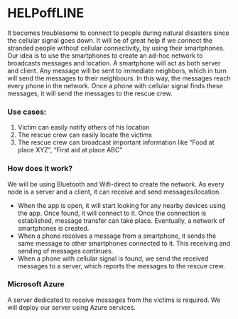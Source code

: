 # HELPoffLINE

It becomes troublesome to connect to people during natural disasters since the cellular signal goes down. It will be of great help if we connect the stranded people without cellular connectivity, by using their smartphones. Our idea is to use the smartphones to create an ad-hoc network to broadcasts messages and location. A smartphone will act as both server and client. Any message will be sent to immediate neighbors, which in turn will send the messages to their neighbours. In this way, the messages reach every phone in the network. Once a phone with cellular signal finds these messages, it will send the messages to the rescue crew.

### Use cases:

1. Victim can easily notify others of his location
2. The rescue crew can easily locate the victims
3. The rescue crew can broadcast important information like “Food at place XYZ”, “First aid at place ABC”

### How does it work?

We will be using Bluetooth and Wifi-direct to create the network. As every node is a server and a client, it can receive and send messages/location. 

- When the app is open, it will start looking for any nearby devices using the app. Once found, it will connect to it. Once the connection is established, message transfer can take place. Eventually, a network of smartphones is created. 
- When a phone receives a message from a smartphone, it sends the same message to other smartphones connected to it. This receiving and sending of messages continues.
- When a phone with cellular signal is found, we send the received messages to a server, which reports the messages to the rescue crew. 

### Microsoft Azure

A server dedicated to receive messages from the victims is required. We will deploy our server using Azure services.


